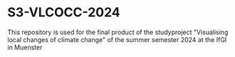 # S3-VLCOCC-2024
This repository is used for the final product of the studyproject "Visualising local changes of climate change" of the summer semester 2024 at the IfGI in Muenster 
